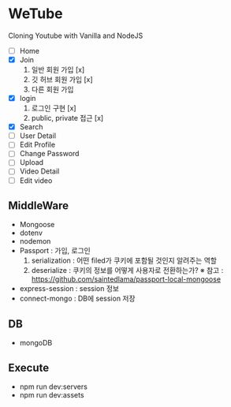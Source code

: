# WeTube

Cloning Youtube with Vanilla and NodeJS

- [ ] Home
- [x] Join
  1. 일반 회원 가입 [x]
  2. 깃 허브 회원 가입 [x]
  3. 다른 회원 가입
- [x] login
  1. 로그인 구현 [x]
  2. public, private 접근 [x]
- [x] Search
- [ ] User Detail
- [ ] Edit Profile
- [ ] Change Password
- [ ] Upload
- [ ] Video Detail
- [ ] Edit video

## MiddleWare

- Mongoose
- dotenv
- nodemon
- Passport : 가입, 로그인
  1. serialization : 어떤 filed가 쿠키에 포함될 것인지 알려주는 역할
  2. deserialize : 쿠키의 정보를 어떻게 사용자로 전환하는가?
     ※ 참고 : https://github.com/saintedlama/passport-local-mongoose
- express-session : session 정보
- connect-mongo : DB에 session 저장

## DB

- mongoDB

## Execute

- npm run dev:servers
- npm run dev:assets
